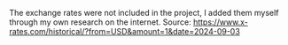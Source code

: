The exchange rates were not included in the project, I added them myself through my own research on the internet. Source: https://www.x-rates.com/historical/?from=USD&amount=1&date=2024-09-03
